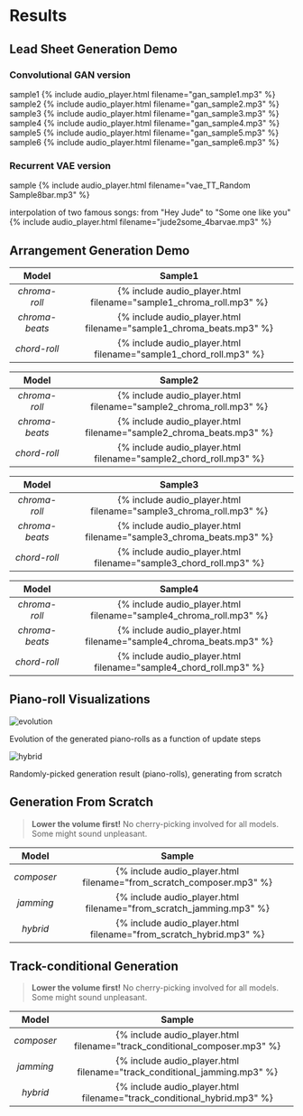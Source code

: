 # Results

## Lead Sheet Generation Demo
### Convolutional GAN version
sample1 {% include audio_player.html filename="gan_sample1.mp3" %}
sample2 {% include audio_player.html filename="gan_sample2.mp3" %}
sample3 {% include audio_player.html filename="gan_sample3.mp3" %}
sample4 {% include audio_player.html filename="gan_sample4.mp3" %}
sample5 {% include audio_player.html filename="gan_sample5.mp3" %}
sample6 {% include audio_player.html filename="gan_sample6.mp3" %}

### Recurrent VAE version
sample {% include audio_player.html filename="vae_TT_Random Sample8bar.mp3" %}

interpolation of two famous songs: from "Hey Jude" to "Some one like you"
{% include audio_player.html filename="jude2some_4barvae.mp3" %}


## Arrangement Generation Demo

| Model          | Sample1 |
|:--------------:|:-------:|
| *chroma-roll*  | {% include audio_player.html filename="sample1_chroma_roll.mp3" %} |
| *chroma-beats* | {% include audio_player.html filename="sample1_chroma_beats.mp3" %} |
| *chord-roll*   | {% include audio_player.html filename="sample1_chord_roll.mp3" %} |

| Model          | Sample2 |
|:--------------:|:-------:|
| *chroma-roll*  | {% include audio_player.html filename="sample2_chroma_roll.mp3" %} |
| *chroma-beats* | {% include audio_player.html filename="sample2_chroma_beats.mp3" %} |
| *chord-roll*   | {% include audio_player.html filename="sample2_chord_roll.mp3" %} |

| Model          | Sample3 |
|:--------------:|:-------:|
| *chroma-roll*  | {% include audio_player.html filename="sample3_chroma_roll.mp3" %} |
| *chroma-beats* | {% include audio_player.html filename="sample3_chroma_beats.mp3" %} |
| *chord-roll*   | {% include audio_player.html filename="sample3_chord_roll.mp3" %} |

| Model          | Sample4 |
|:--------------:|:-------:|
| *chroma-roll*  | {% include audio_player.html filename="sample4_chroma_roll.mp3" %} |
| *chroma-beats* | {% include audio_player.html filename="sample4_chroma_beats.mp3" %} |
| *chord-roll*   | {% include audio_player.html filename="sample4_chord_roll.mp3" %} |


## Piano-roll Visualizations

![evolution](figs/evolution.png)
<p class="caption">Evolution of the generated piano-rolls as a function of update steps</p>

![hybrid](figs/hybrid.png)
<p class="caption">Randomly-picked generation result (piano-rolls), generating from scratch</p>

## Generation From Scratch

> **Lower the volume first!**
No cherry-picking involved for all models. Some might sound unpleasant.

| Model      | Sample |
|:----------:|:-------:|
| *composer* | {% include audio_player.html filename="from_scratch_composer.mp3" %} |
| *jamming*  | {% include audio_player.html filename="from_scratch_jamming.mp3" %} |
| *hybrid*   | {% include audio_player.html filename="from_scratch_hybrid.mp3" %} |

## Track-conditional Generation

> **Lower the volume first!**
No cherry-picking involved for all models. Some might sound unpleasant.

| Model      | Sample |
|:----------:|:------:|
| *composer* | {% include audio_player.html filename="track_conditional_composer.mp3" %} |
| *jamming*  | {% include audio_player.html filename="track_conditional_jamming.mp3" %} |
| *hybrid*   | {% include audio_player.html filename="track_conditional_hybrid.mp3" %} |

